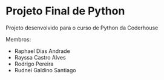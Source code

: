 # Projeto Final de Python
Projeto desenvolvido para o curso de Python da Coderhouse

Membros:
* Raphael Dias Andrade
* Rayssa Castro Alves
* Rodrigo Pereira  
* Rudnei Galdino Santiago
